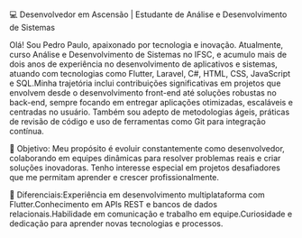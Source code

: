💻 Desenvolvedor em Ascensão | Estudante de Análise e Desenvolvimento de Sistemas

Olá! Sou Pedro Paulo, apaixonado por tecnologia e inovação. Atualmente, curso Análise e Desenvolvimento de Sistemas no IFSC, e acumulo mais de dois anos de experiência no desenvolvimento de aplicativos e sistemas, atuando com tecnologias como Flutter, Laravel, C#, HTML, CSS, JavaScript e SQL.Minha trajetória inclui contribuições significativas em projetos que envolvem desde o desenvolvimento front-end até soluções robustas no back-end, sempre focando em entregar aplicações otimizadas, escaláveis e centradas no usuário. Também sou adepto de metodologias ágeis, práticas de revisão de código e uso de ferramentas como Git para integração contínua.

🎯 Objetivo: Meu propósito é evoluir constantemente como desenvolvedor, colaborando em equipes dinâmicas para resolver problemas reais e criar soluções inovadoras. Tenho interesse especial em projetos desafiadores que me permitam aprender e crescer profissionalmente.

🌟 Diferenciais:Experiência em desenvolvimento multiplataforma com Flutter.Conhecimento em APIs REST e bancos de dados relacionais.Habilidade em comunicação e trabalho em equipe.Curiosidade e dedicação para aprender novas tecnologias e processos.
